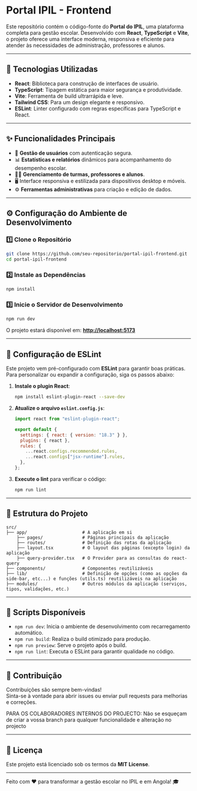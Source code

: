 # Portal IPIL - Frontend

Este repositório contém o código-fonte do **Portal do IPIL**, uma plataforma completa para gestão escolar. Desenvolvido com **React**, **TypeScript** e **Vite**, o projeto oferece uma interface moderna, responsiva e eficiente para atender às necessidades de administração, professores e alunos.

---

## 🚀 Tecnologias Utilizadas

- **React**: Biblioteca para construção de interfaces de usuário.
- **TypeScript**: Tipagem estática para maior segurança e produtividade.
- **Vite**: Ferramenta de build ultrarrápida e leve.
- **Tailwind CSS**: Para um design elegante e responsivo.
- **ESLint**: Linter configurado com regras específicas para TypeScript e React.

---

## ✨ Funcionalidades Principais

- 🔐 **Gestão de usuários** com autenticação segura.
- 📊 **Estatísticas e relatórios** dinâmicos para acompanhamento do desempenho escolar.
- 👩‍🏫 **Gerenciamento de turmas, professores e alunos**.
- 🖥️ Interface responsiva e estilizada para dispositivos desktop e móveis.
- ⚙️ **Ferramentas administrativas** para criação e edição de dados.

---

## ⚙️ Configuração do Ambiente de Desenvolvimento

### 1️⃣ Clone o Repositório

```bash
git clone https://github.com/seu-repositorio/portal-ipil-frontend.git
cd portal-ipil-frontend
```

### 2️⃣ Instale as Dependências

```bash
npm install
```

### 3️⃣ Inicie o Servidor de Desenvolvimento

```bash
npm run dev
```

O projeto estará disponível em: **[http://localhost:5173](http://localhost:5173)**

---

## 🧹 Configuração de ESLint

Este projeto vem pré-configurado com **ESLint** para garantir boas práticas. Para personalizar ou expandir a configuração, siga os passos abaixo:

1. **Instale o plugin React**:

   ```bash
   npm install eslint-plugin-react --save-dev
   ```

2. **Atualize o arquivo `eslint.config.js`**:

   ```js
   import react from "eslint-plugin-react";

   export default {
     settings: { react: { version: "18.3" } },
     plugins: { react },
     rules: {
       ...react.configs.recommended.rules,
       ...react.configs["jsx-runtime"].rules,
     },
   };
   ```

3. **Execute o lint** para verificar o código:
   ```bash
   npm run lint
   ```

---

## 📂 Estrutura do Projeto

```
src/
├── app/                     # A aplicação em si
    ├── pages/               # Páginas principais da aplicação
    ├── routes/              # Definição das rotas da aplicação
    ├── layout.tsx           # O layout das páginas (excepto login) da aplicação
    ├── query-provider.tsx   # O Provider para as consultas do react-query
├── components/              # Componentes reutilizáveis
├── lib/                     # Definição de opções (como as opções da side-bar, etc...) e funções (utils.ts) reutilizáveis na aplicação
├── modules/                 # Outros módulos da aplicação (serviços, tipos, validações, etc.)
```

---

## 📜 Scripts Disponíveis

- `npm run dev`: Inicia o ambiente de desenvolvimento com recarregamento automático.
- `npm run build`: Realiza o build otimizado para produção.
- `npm run preview`: Serve o projeto após o build.
- `npm run lint`: Executa o ESLint para garantir qualidade no código.

---

## 🤝 Contribuição

Contribuições são sempre bem-vindas!  
Sinta-se à vontade para abrir issues ou enviar pull requests para melhorias e correções.

PARA OS COLABORADORES INTERNOS DO PROJECTO: Não se esqueçam de criar a vossa branch para qualquer funcionalidade e alteração no projecto

---

## 📄 Licença

Este projeto está licenciado sob os termos da **MIT License**.

---

Feito com ❤️ para transformar a gestão escolar no IPIL e em Angola! 🎓
